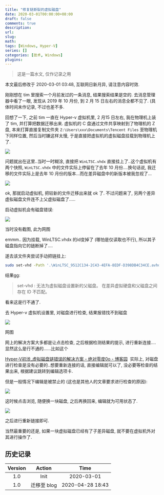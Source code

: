 ```yaml
---
title: "修复链断裂的虚拟磁盘"
date: 2020-03-01T00:00:00+08:00
draft: false
comments: true
description: 
url:
slug: 
math: 
tags: [Windows, Hyper-V]
series: []
categories: [技术, Windows]
plugins: 
---
```


> 这是一篇水文, 仅作记录之用

本文最后修改于 2020-03-01 03:48, 互联网日新月异, 请注意内容时效.

刚刚想在 tim 里搜索一个月前发过的一条消息, 结果搜索结果是空的. 去消息管理器中看了一眼, 发现从 2019 年 10 月份, 到 2 月 15 日左右的消息全都不见了. (具体时间未作记录, 不过也差不多.

回想了一下, 之前 tim 一直在 Hyper-v 虚拟机里, 2 月15 日左右, 我在物理机上装了 tim, 并打算把数据迁移出来. 虚拟机的 C 盘通过文件共享映射到了物理机的 Z 盘, 本来打算直接复制文件夹 `Z:\Users\xxx\Documents\Tencent Files` 至物理机下同样位置, 然后当时嫌这样太慢, 于是直接把虚拟机的虚拟磁盘挂载到物理机上了.

![](../img/2020/03/01/185153.png)

问题就出在这里..当时一时糊涂, 直接把 `WinLTSC.vhdx` 直接挂上了..这个虚拟机有两个快照, `WinLTSC.vhdx` 中的文件实际上停留在了去年 10 月份....换句话说, 我迁移的文件实际上是去年 10 月份的版本...而在差异磁盘中的新版本被我忽视了...

![](../img/2020/03/01/185213.png)

ok, 那就启动虚拟机, 把较新的文件迁移出来就 ok 了. 不过问题来了, 另两个差异虚拟磁盘文件连不上父虚拟磁盘了.....

启动虚拟机会有磁盘错误:

![](../img/2020/03/01/185230.png)

当时没有截图, 此为网图

emmm.. 因为挂载, WinLTSC.vhdx 的id变掉了 (哪怕是仅读取也不行), 所以其子磁盘指向它的链断掉了....

遂去该文件夹尝试手动把链挂上:

```sh
sudo set-vhd -Path '.\WinLTSC_9512C134-2C43-4EFA-8EDF-D398DB4C34CE.avhdx' -ParentPath '.\WinLTSC.vhdx'
```

结果gg:

> set-vhd : 无法为虚拟磁盘设置新的父磁盘。 在差异虚拟硬盘和父磁盘之间存在 ID 不匹配。

看来这是行不通了.

去 Hyper-v 虚拟机设置里, 对磁盘进行检查, 结果报错找不到磁盘

![](../img/2020/03/01/185321.png)

网图

网上的解决方案大多都是让点击检查, 之后根据检测结果的提示, 进行重新连接....显然这么是行不通的......比如这个

[Hyper-V初涉_虚拟磁盘链错误的解决方案 - 绝对零度0o - 博客园](https://www.cnblogs.com/Abs-Zero/p/hyper-V-5-how-to-deal-with-disk-error.html)
​
实际上, 对磁盘进行检查是没有必要的..想要重新连接的话, 直接编辑就可以了, 没必要等检查的结果出来, 根据建议跳转到编辑选项卡.

但是一般情况下编辑是被禁止的 (这也是其他人的文章要求进行检查的原因):

![](../img/2020/03/01/185846.png)

这时候点击浏览, 随便换一块磁盘, 之后再换回来, 编辑就为可用状态了.

![](../img/2020/03/01/185856.png)

之后进行重新链接即可.

当然最重要的还是, 如果一块虚拟磁盘已经有了子差异磁盘, 就不要在虚拟机外对其进行操作了.

## 历史记录

|Version| Action|Time|
|:-------:|:--------:|:-----------:|
|1.0|Init|2020-03-01|
|1.0|迁移至 blog|2020-04-28 18:43|